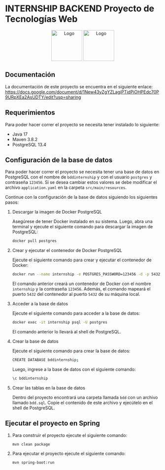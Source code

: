 # INTERNSHIP BACKEND Proyecto de Tecnologías Web

<div align="center">
    <img src="https://www.ovhcloud.com/sites/default/files/styles/text_media_horizontal/public/2021-09/ECX-1909_Hero_PostgreSQL_600x400%402x.png" alt="Logo" width="auto" height="100">
    <img src="https://miro.medium.com/v2/resize:fit:700/0*R60lnmJl4hanOBaJ.png" alt="Logo" width="auto" height="100">
</div>

## Documentación

La documentación de este proyecto se encuentra en el siguiente enlace: https://docs.google.com/document/d/1New43yZgYZLagiPTidPiOHPEdc70P9URpXEa2AsUDTY/edit?usp=sharing

## Requerimientos

Para poder hacer correr el proyecto se necesita tener instalado lo siguiente:

- Java 17
- Maven 3.8.2
- PostgreSQL 13.4

## Configuración de la base de datos

Para poder hacer correr el proyecto se necesita tener una base de datos en PostgreSQL con el nombre de `bddinternship` y con el usuario `postgres` y contraseña `123456`. Si se desea cambiar estos valores se debe modificar el archivo `application.yaml` en la carpeta `src/main/resources`.

Continue con la configuración de la base de datos siguiendo los siguientes pasos:

1. Descargar la imagen de Docker PostgreSQL

    Asegúrese de tener Docker instalado en su sistema. Luego, abra una terminal y ejecute el siguiente comando para descargar la imagen de PostgreSQL:

    ```bash
    docker pull postgres
    ```
2. Crear y ejecutar el contenedor de Docker PostgreSQL

    Ejecute el siguiente comando para crear y ejecutar el contenedor de Docker:

    ```bash
    docker run --name internship -e POSTGRES_PASSWORD=123456 -d -p 5432:5432 postgres
    ```

    El comando anterior creará un contenedor de Docker con el nombre `internship` y la contraseña `123456`. Además, el comando mapeará el puerto `5432` del contenedor al puerto `5432` de su máquina local.

3. Acceder a la base de datos

    Ejecute el siguiente comando para acceder a la base de datos:

    ```bash
    docker exec -it internship psql -U postgres
    ```

    El comando anterior lo llevará al shell de PostgreSQL.

4. Crear la base de datos

    Ejecute el siguiente comando para crear la base de datos:

    ```bash
    CREATE DATABASE bddinternship;
    ```
    
    Luego, ingrese a la base de datos con el siguiente comando:

    ```bash
    \c bddinternship
    ```

5. Crear las tablas en la base de datos

    Dentro del proyecto encontrará una carpeta llamada `bdd` con un archivo llamado `bdd.sql`. Copie el contenido de este archivo y ejecútelo en el shell de PostgreSQL.

## Ejecutar el proyecto en Spring

1. Para construir el proyecto ejecute el siguiente comando:

    ```bash
    mvn clean package
    ```

2. Para ejecutar el proyecto ejecute el siguiente comando:

    ```bash
    mvn spring-boot:run
    ```

